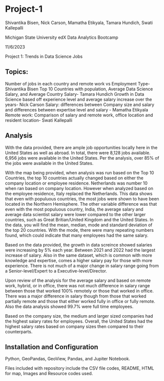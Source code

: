 # Project-1

Shivantika Bisen, Nick Carson, Mamatha Etikyala, Tamara Hundich, Swati Kallepalli

 Michigan State University edX Data Analytics Bootcamp 

 11/6/2023

 Project 1: Trends in Data Science Jobs 

 ## Topics: 
 Number of jobs in each country and remote work vs Employment Type- Shivantika Bisen 
 Top 10 Countries with population, Average Data Science Salary, and Average Country Salary- Tamara Hundich
 Growth in Data Science based off experience level and average salary increase over the years- Nick Carson
 Salary: differences between Company size and salary and differences between expertise level and salary - Mamatha Etikyala
 Remote work: Comparison of salary and remote work, office location and resident location- Swati Kallepalli


## Analysis 
With the data provided, there are ample job opportunities locally here in the United States as well as abroad. In total, there were 8,128 jobs available. 6,956 jobs were available in the United States. Per the analysis, over 85% of the jobs were available in the United States.

With the map being provided, when analysis was run based on the Top 10 Countries, the top 10 countries actually changed based on either the company location or employee residence. Netherlands was number 10 when ran based on company location. However when analyzed based on the employee residence, Italy replaced the Netherlands. This data shows that even with populuous countries, the most jobs were shown to have been located in the Northern Hemisphere. The other variable difference was that even with the most populuous country, India, the average salary and average data scientist salary were lower compared to the other larger countries, such as Great Britian/United Kingdom and the United States. 
In the data, you will find the mean, median, mode and standard deviation of the top 20 countries. With the mode, there were many repeating numbers found, which could indicate that many employees had the same salary. 

Based on the data provided, the growth in data screince showed salaries were increasing by 5% each year. Between 2021 and 2022 had the largest increase of salary. Also in the same dataset, which is common with more knowledge and expertise, comes a higher salary pay for those with more experience. There is not much of a major change in salary range going from a Senior-level/Expert to a Executive-level/Director. 

Upon review of the analysis for the average salary and based on remote work, hybrid, or in office, there was not much difference in salary range between those that worked 100% remotely or those that worked in office. There was a major difference in salary though from those that worked partially remote and those that either worked fully in office or fully remote. Also the data analysis showed 99.7% were full time employees. 

Based on the company size, the medium and larger sized companies had the highest salary rates for employees. Overall, the United States had the highest salary rates based on company sizes then compared to their counterparts. 

 ## Installation and Configuration 
Python, GeoPandas, GeoView, Pandas, and Jupiter Notebook. 
	
Files included with repository include the CSV file codes, README, HTML for map, Images and Resource codes used. 

